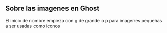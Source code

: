 ## Sobre las imagenes en Ghost
El inicio de nombre empieza con g de grande o p para imagenes pequeñas a ser usadas como iconos
